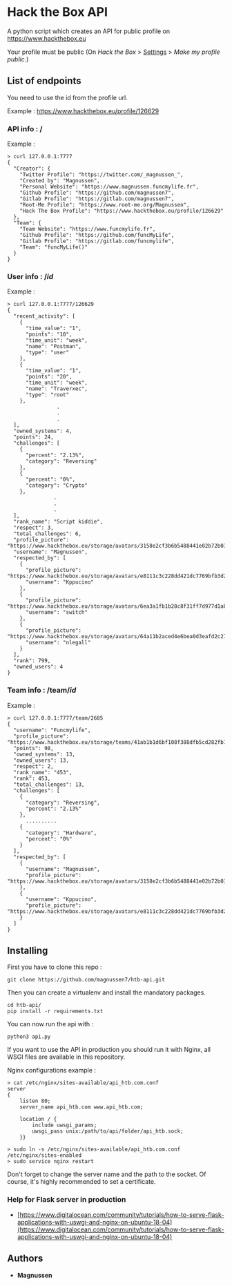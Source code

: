 # Hack the Box API

A python script which creates an API for public profile on https://www.hackthebox.eu

Your profile must be public (On *Hack the Box* > [Settings](https://www.hackthebox.eu/home/settings) > *Make my profile public.*)

## List of endpoints

You need to use the id from the profile url.

Example :
  https://www.hackthebox.eu/profile/126629

### API info : /

Example :

```
> curl 127.0.0.1:7777
{
  "Creator": {
    "Twitter Profile": "https://twitter.com/_magnussen_",
    "Created by": "Magnussen",
    "Personal Website": "https://www.magnussen.funcmylife.fr",
    "Github Profile": "https://github.com/magnussen7",
    "Gitlab Profile": "https://gitlab.com/magnussen7",
    "Root-Me Profile": "https://www.root-me.org/Magnussen",
    "Hack The Box Profile": "https://www.hackthebox.eu/profile/126629"
  },
  "Team": {
    "Team Website": "https://www.funcmylife.fr",
    "Github Profile": "https://github.com/funcMyLife",
    "Gitlab Profile": "https://gitlab.com/funcmylife",
    "Team": "funcMyLife()"
  }
}
```

### User info : /*id*

Example :

```
> curl 127.0.0.1:7777/126629
{
  "recent_activity": [
    {
      "time_value": "1",
      "points": "10",
      "time_unit": "week",
      "name": "Postman",
      "type": "user"
    },
    {
      "time_value": "1",
      "points": "20",
      "time_unit": "week",
      "name": "Traverxec",
      "type": "root"
    },
                .
                .
                .
  ],
  "owned_systems": 4,
  "points": 24,
  "challenges": [
    {
      "percent": "2.13%",
      "category": "Reversing"
    },
    {
      "percent": "0%",
      "category": "Crypto"
    },
               .
               .
               .
  ],
  "rank_name": "Script kiddie",
  "respect": 3,
  "total_challenges": 6,
  "profile_picture": "https://www.hackthebox.eu/storage/avatars/3158e2cf3b6b5488441e02b72b0374d7.png",
  "username": "Magnussen",
  "respected_by": [
    {
      "profile_picture": "https://www.hackthebox.eu/storage/avatars/e8111c3c228dd421dc7769bfb3d25a3a.png",
      "username": "Kppucino"
    },
    {
      "profile_picture": "https://www.hackthebox.eu/storage/avatars/6ea3a1fb1b28c8f31ff7d977d1ab8b2b.png",
      "username": "switch"
    },
    {
      "profile_picture": "https://www.hackthebox.eu/storage/avatars/64a11b2aced4e6bea0d3eafd2c27e277.png",
      "username": "nlegall"
    }
  ],
  "rank": 799,
  "owned_users": 4
}
```

### Team info : /team/*id*

Example :

```
> curl 127.0.0.1:7777/team/2685
{
  "username": "Funcmylife",
  "profile_picture": "https://www.hackthebox.eu/storage/teams/41ab1b1d6bf108f388dfb5cd282fb76c.jpg",
  "points": 98,
  "owned_systems": 13,
  "owned_users": 13,
  "respect": 2,
  "rank_name": "453",
  "rank": 453,
  "total_challenges": 13,
  "challenges": [
    {
      "category": "Reversing",
      "percent": "2.13%"
    },
      ..........
    {
      "category": "Hardware",
      "percent": "0%"
    }
  ],
  "respected_by": [
    {
      "username": "Magnussen",
      "profile_picture": "https://www.hackthebox.eu/storage/avatars/3158e2cf3b6b5488441e02b72b0374d7.png"
    },
    {
      "username": "Kppucino",
      "profile_picture": "https://www.hackthebox.eu/storage/avatars/e8111c3c228dd421dc7769bfb3d25a3a.png"
    }
  ]
}
```

## Installing

First you have to clone this repo :

```
git clone https://github.com/magnussen7/htb-api.git
```

Then you can create a virtualenv and install the mandatory packages.

```
cd htb-api/
pip install -r requirements.txt
```

You can now run the api with :

```
python3 api.py
```

If you want to use the API in production you should run it with Nginx, all WSGI files are available in this repository.

Nginx configurations example :

```
> cat /etc/nginx/sites-available/api_htb.com.conf
server 
{
    listen 80;
    server_name api_htb.com www.api_htb.com;
    
    location / {
        include uwsgi_params;
        uwsgi_pass unix:/path/to/api/folder/api_htb.sock;
    }}

> sudo ln -s /etc/nginx/sites-available/api_htb.com.conf /etc/nginx/sites-enabled
> sudo service nginx restart
```

Don't forget to change the server name and the path to the socket.
Of course, it's highly recommended to set a certificate.

### Help for Flask server in production

- [https://www.digitalocean.com/community/tutorials/how-to-serve-flask-applications-with-uswgi-and-nginx-on-ubuntu-18-04](https://www.digitalocean.com/community/tutorials/how-to-serve-flask-applications-with-uswgi-and-nginx-on-ubuntu-18-04)

## Authors

- **Magnussen**



